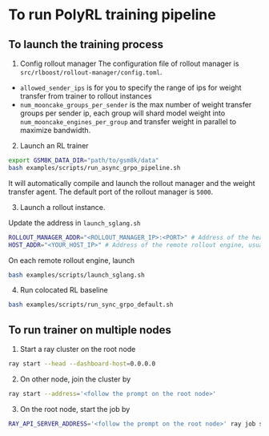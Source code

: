 # To run PolyRL training pipeline

## To launch the training process

1. Config rollout manager
The configuration file of rollout manager is `src/rlboost/rollout-manager/config.toml`.
- `allowed_sender_ips` is for you to specify the range of ips for weight transfer from trainer to rollout instances
- `num_mooncake_groups_per_sender` is the max number of weight transfer groups per sender ip, each group will shard model weight into `num_mooncake_engines_per_group` and transfer weight in parallel to maximize bandwidth.

2. Launch an RL trainer

```bash
export GSM8K_DATA_DIR="path/to/gsm8k/data"
bash examples/scripts/run_async_grpo_pipeline.sh
```

It will automatically compile and launch the rollout manager and the weight transfer agent. The default port of the rollout manager is `5000`.

3. Launch a rollout instance.

Update the address in `launch_sglang.sh`
```bash
ROLLOUT_MANAGER_ADDR="<ROLLOUT_MANAGER_IP>:<PORT>" # Address of the head node of trainer
HOST_ADDR="<YOUR_HOST_IP>" # Address of the remote rollout engine, usually a spot instance
```

On each remote rollout engine, launch
```bash
bash examples/scripts/launch_sglang.sh
```

4. Run colocated RL baseline

```bash
bash examples/scripts/run_sync_grpo_default.sh
```

## To run trainer on multiple nodes

1. Start a ray cluster on the root node
```bash
ray start --head --dashboard-host=0.0.0.0
```

2. On other node, join the cluster by 
```bash
ray start --address='<follow the prompt on the root node>'
```

3. On the root node, start the job by
```bash
RAY_API_SERVER_ADDRESS='<follow the prompt on the root node>' ray job submit --working-dir . -- bash <your multi-node script>
```


